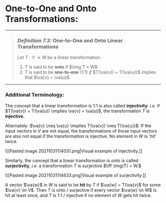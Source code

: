 # One-to-One and Onto Transformations:
***

> ### *Definition 7.3:* One-to-One and Onto Linear Transformations
> Let $T: V\to W$ be a linear transformation.
> 1. $T$ is said to be **onto** if $\img T = W$. 
> 2. $T$ is said to be **one-to-one** (1:1) *if* $T(\va{v}) = T(\va{u})$ implies that $\va{v} = \va{u}$.
***

### Additional Terminology:
The concept that a linear transformation is 1:1 is also called **injectivity**:  *i.e.* if $T(\va{v}) = T(\va{u}) \implies \va{v} = \va{u}$, the transformation $T$ is **injective**. 

Alternately: $\va{v} \neq \va{u} \implies T(\va{v}) \neq T(\va{u})$. If the input vectors in $V$ are not equal, the transformations of those input vectors are also not equal if the transformation is injective. No element in $W$ is 'hit' twice. 

![[Pasted image 20211031114031.png|Visual example of injectivity.]]

Similarly, the concept that a linear transformation is *onto* is called **surjectivity**, *i.e.* a transformation $T$ is surjective $\iff \img(T) = W.$

![[Pasted image 20211031114633.png|Visual example of surjectivity.]]


A vector $\va{w}$ in $W$ is said to be **hit** by $T$ if $\va{w} = T(\va{v}$ for some $\va{v} \in V$. Then $T$ is onto / surjective if every vector $\va{w} \in W$ is hit at least once, and $T$ is 1:1 / injective if no element of $W$ gets hit twice.